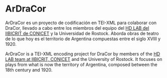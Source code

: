 # ArDraCor

ArDraCor es un proyecto de codificación en TEI-XML para colaborar con DraCor, llevado a cabo entre los miembros del equipo del [HD LAB del IIBICRIT de CONICET](https://github.com/hdlabconicet) y la Universidad de Rostock. Aborda obras de teatro de lo que hoy es el territorio de Argentina compuestas entre el siglo XVIII y 1920. 

ArDraCor is a TEI-XML encoding project for DraCor by members of the [HD LAB team at IIBICRIT, CONICET](https://github.com/hdlabconicet) and the University of Rostock. It focuses on plays from what is now the territory of Argentina, composed between the 18th century and 1920.

<!--- Please adjust [corpus.xml](corpus.xml):
  - edit the `<projectDesc>`
  - edit the `<revisionDesc>` to reflect the current date and status --->
